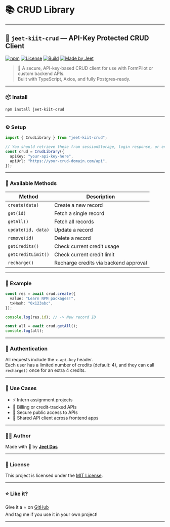 # 📚 CRUD Library
---

## 🧩 `jeet-kiit-crud` — API-Key Protected CRUD Client

[![npm](https://img.shields.io/npm/v/jeet-kiit-crud?color=%2300b894&label=npm%20package)](https://www.npmjs.com/package/jeet-kiit-crud)
[![License](https://img.shields.io/npm/l/jeet-kiit-crud?color=blue)](LICENSE)
[![Build](https://img.shields.io/badge/build-passed-brightgreen)](#)
[![Made by Jeet](https://img.shields.io/badge/made%20by-jeet%20rout-%23e84393)](https://github.com/jeet-rout)

> 🔐 A secure, API-key-based CRUD client for use with FormPilot or custom backend APIs.  
> Built with TypeScript, Axios, and fully Postgres-ready.

---

### 📦 Install

```bash
npm install jeet-kiit-crud
```

---

### ⚙️ Setup

```ts
import { CrudLibrary } from "jeet-kiit-crud";

// You should retrieve these from sessionStorage, login response, or env
const crud = CrudLibrary({
  apiKey: "your-api-key-here",
  apiUrl: "https://your-crud-domain.com/api",
});
```

---

### 🚀 Available Methods

| Method              | Description                           |
|---------------------|---------------------------------------|
| `create(data)`      | Create a new record                   |
| `get(id)`           | Fetch a single record                 |
| `getAll()`          | Fetch all records                     |
| `update(id, data)`  | Update a record                       |
| `remove(id)`        | Delete a record                       |
| `getCredits()`      | Check current credit usage            |
| `getCreditLimit()`  | Check current credit limit            |
| `recharge()`        | Recharge credits via backend approval |

---

### 🧠 Example

```ts
const res = await crud.create({
  value: "Learn NPM packages!",
  txHash: "0x123abc",
});

console.log(res.id); // -> New record ID

const all = await crud.getAll();
console.log(all);
```

---

### 🔐 Authentication

All requests include the `x-api-key` header.  
Each user has a limited number of credits (default: 4), and they can call `recharge()` once for an extra 4 credits.

---

### 🧪 Use Cases

- ⚡ Intern assignment projects
- 🧾 Billing or credit-tracked APIs
- 🔐 Secure public access to APIs
- 🧱 Shared API client across frontend apps

---

### 👨‍💻 Author

Made with 💙 by [**Jeet Das**](https://github.com/JeetDas5)

---

### 📄 License

This project is licensed under the [MIT License](LICENSE).

---

### ⭐ Like it?

Give it a ⭐ on [GitHub](https://github.com/JeetDas5)  
And tag me if you use it in your own project!

---

